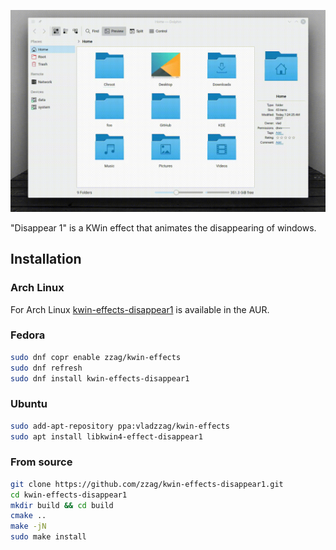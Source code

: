 ![Slow motion](demo/slow-motion.gif)

"Disappear 1" is a KWin effect that animates the disappearing of windows.

## Installation

### Arch Linux

For Arch Linux [kwin-effects-disappear1](https://aur.archlinux.org/packages/kwin-effects-disappear1/)
is available in the AUR.

### Fedora

```sh
sudo dnf copr enable zzag/kwin-effects
sudo dnf refresh
sudo dnf install kwin-effects-disappear1
```

### Ubuntu

```sh
sudo add-apt-repository ppa:vladzzag/kwin-effects
sudo apt install libkwin4-effect-disappear1
```

### From source

```sh
git clone https://github.com/zzag/kwin-effects-disappear1.git
cd kwin-effects-disappear1
mkdir build && cd build
cmake ..
make -jN
sudo make install
```

